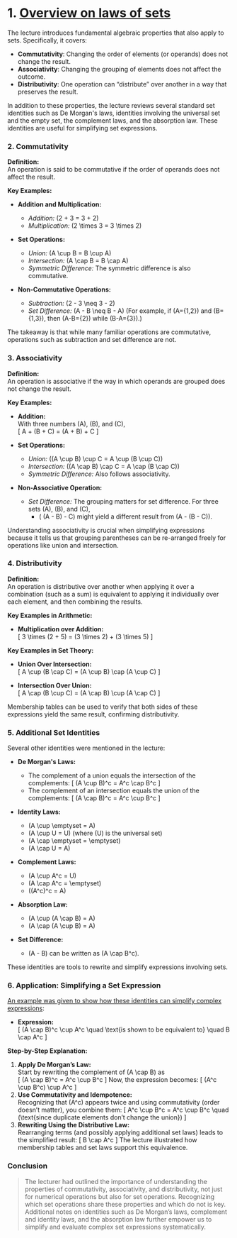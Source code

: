 # 1. [Overview on laws of sets](images/set-identities-union-name-intersection.png)

The lecture introduces fundamental algebraic properties that also apply to sets. Specifically, it covers:

- **Commutativity**: Changing the order of elements (or operands) does not change the result.
- **Associativity**: Changing the grouping of elements does not affect the outcome.
- **Distributivity**: One operation can “distribute” over another in a way that preserves the result.

In addition to these properties, the lecture reviews several standard set identities such as De Morgan's laws, identities involving the universal set and the empty set, the complement laws, and the absorption law. These identities are useful for simplifying set expressions.


### 2. Commutativity

**Definition:**  
An operation is said to be commutative if the order of operands does not affect the result.

**Key Examples:**

- **Addition and Multiplication:**  
  - *Addition:* \(2 + 3 = 3 + 2\)  
  - *Multiplication:* \(2 \times 3 = 3 \times 2\)
  
- **Set Operations:**  
  - *Union:* \(A \cup B = B \cup A\)  
  - *Intersection:* \(A \cap B = B \cap A\)  
  - *Symmetric Difference:* The symmetric difference is also commutative.
  
- **Non-Commutative Operations:**  
  - *Subtraction:* \(2 - 3 \neq 3 - 2\)  
  - *Set Difference:* \(A - B \neq B - A\) (For example, if \(A=\{1,2\}\) and \(B=\{1,3\}\), then \(A-B=\{2\}\) while \(B-A=\{3\}\).)

The takeaway is that while many familiar operations are commutative, operations such as subtraction and set difference are not.


### 3. Associativity

**Definition:**  
An operation is associative if the way in which operands are grouped does not change the result.

**Key Examples:**

- **Addition:**  
  With three numbers \(A\), \(B\), and \(C\),  
  \[
  A + (B + C) = (A + B) + C
  \]

- **Set Operations:**  
  - *Union:* \((A \cup B) \cup C = A \cup (B \cup C)\)  
  - *Intersection:* \((A \cap B) \cap C = A \cap (B \cap C)\)  
  - *Symmetric Difference:* Also follows associativity.

- **Non-Associative Operation:**  
  - *Set Difference:* The grouping matters for set difference. For three sets \(A\), \(B\), and \(C\),  
    - \( (A - B) - C\) might yield a different result from \(A - (B - C)\).

Understanding associativity is crucial when simplifying expressions because it tells us that grouping parentheses can be re-arranged freely for operations like union and intersection.


### 4. Distributivity

**Definition:**  
An operation is distributive over another when applying it over a combination (such as a sum) is equivalent to applying it individually over each element, and then combining the results.

**Key Examples in Arithmetic:**

- **Multiplication over Addition:**  
  \[
  3 \times (2 + 5) = (3 \times 2) + (3 \times 5)
  \]

**Key Examples in Set Theory:**

- **Union Over Intersection:**  
  \[
  A \cup (B \cap C) = (A \cup B) \cap (A \cup C)
  \]
  
- **Intersection Over Union:**  
  \[
  A \cap (B \cup C) = (A \cap B) \cup (A \cap C)
  \]

Membership tables can be used to verify that both sides of these expressions yield the same result, confirming distributivity.

### 5. Additional Set Identities

Several other identities were mentioned in the lecture:

- **De Morgan's Laws:**
  - The complement of a union equals the intersection of the complements:
    \[
    (A \cup B)^c = A^c \cap B^c
    \]
  - The complement of an intersection equals the union of the complements:
    \[
    (A \cap B)^c = A^c \cup B^c
    \]

- **Identity Laws:**
  - \(A \cup \emptyset = A\)  
  - \(A \cup U = U\) (where \(U\) is the universal set)
  - \(A \cap \emptyset = \emptyset\)  
  - \(A \cap U = A\)

- **Complement Laws:**
  - \(A \cup A^c = U\)  
  - \(A \cap A^c = \emptyset\)  
  - \((A^c)^c = A\)

- **Absorption Law:**
  - \(A \cup (A \cap B) = A\)  
  - \(A \cap (A \cup B) = A\)

- **Set Difference:**
  - \(A - B\) can be written as \(A \cap B^c\).

These identities are tools to rewrite and simplify expressions involving sets.


### 6. Application: Simplifying a Set Expression 

[An example was given to show how these identities can simplify complex expressions](images/example-of-laws-of-sets.png):

- **Expression:**  
  \[
  (A \cap B)^c \cup A^c \quad \text{is shown to be equivalent to} \quad B \cap A^c
  \]

**Step-by-Step Explanation:**

1. **Apply De Morgan’s Law:**  
   Start by rewriting the complement of \(A \cap B\) as  
   \[
   (A \cap B)^c = A^c \cup B^c
   \]
   Now, the expression becomes:
   \[
   (A^c \cup B^c) \cup A^c
   \]
2. **Use Commutativity and Idempotence:**  
   Recognizing that \(A^c\) appears twice and using commutativity (order doesn’t matter), you combine them:
   \[
   A^c \cup B^c = A^c \cup B^c \quad (\text{since duplicate elements don’t change the union})
   \]
3. **Rewriting Using the Distributive Law:**  
   Rearranging terms (and possibly applying additional set laws) leads to the simplified result:
   \[
   B \cap A^c
   \]
   The lecture illustrated how membership tables and set laws support this equivalence.
   


### Conclusion

>The lecturer had outlined the importance of understanding the properties of commutativity, associativity, and distributivity, not just for numerical operations but also for set operations. Recognizing which set operations share these properties and which do not is key. Additional notes on identities such as De Morgan’s laws, complement and identity laws, and the absorption law further empower us to simplify and evaluate complex set expressions systematically.
